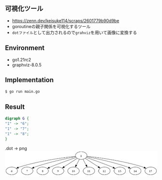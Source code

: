 ## 可視化ツール
- https://zenn.dev/keisuke114/scraps/2601779b90d9be
- goroutineの親子関係を可視化するツール
- `dotファイル`として出力されるので`grahviz`を用いて画像に変換する

## Environment
- go1.21rc2
- graphviz-8.0.5

## Implementation
```bash
$ go run main.go
```
## Result
```dot
digraph G {
"1" -> "6";
"1" -> "7";
"1" -> "8";
}
```
.dot -> png
![goroutines.png](goroutines.png)